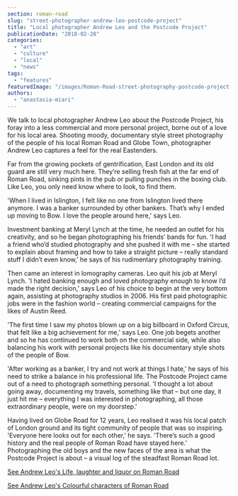 ```yaml
---
section: roman-road
slug: "street-photographer-andrew-leo-postcode-project"
title: "Local photographer Andrew Leo and the Postcode Project"
publicationDate: "2018-02-28"
categories: 
  - "art"
  - "culture"
  - "local"
  - "news"
tags: 
  - "features"
featuredImage: "/images/Roman-Road-street-photography-postcode-project-andrew-leo-01.jpg"
authors: 
  - "anastasia-miari"
---
```


We talk to local photographer Andrew Leo about the Postcode Project, his foray into a less commercial and more personal project, borne out of a love for his local area. Shooting moody, documentary style street photography of the people of his local Roman Road and Globe Town, photographer Andrew Leo captures a feel for the real Eastenders.

Far from the growing pockets of gentrification, East London and its old guard are still very much here. They’re selling fresh fish at the far end of Roman Road, sinking pints in the pub or pulling punches in the boxing club. Like Leo, you only need know where to look, to find them.

'When I lived in Islington, I felt like no one from Islington lived there anymore. I was a banker surrounded by other bankers. That’s why I ended up moving to Bow. I love the people around here,' says Leo.

Investment banking at Meryl Lynch at the time, he needed an outlet for his creativity, and so he began photographing his friends’ bands for fun. 'I had a friend who’d studied photography and she pushed it with me – she started to explain about framing and how to take a straight picture – really standard stuff I didn’t even know,' he says of his rudimentary photography training.

Then came an interest in lomography cameras. Leo quit his job at Meryl Lynch. 'I hated banking enough and loved photography enough to know I’d made the right decision,' says Leo of his choice to begin at the very bottom again, assisting at photography studios in 2006. His first paid photographic jobs were in the fashion world – creating commercial campaigns for the likes of Austin Reed.

'The first time I saw my photos blown up on a big billboard in Oxford Circus, that felt like a big achievement for me,' says Leo. One job begets another and so he has continued to work both on the commercial side, while also balancing his work with personal projects like his documentary style shots of the people of Bow.

'After working as a banker, I try and not work at things I hate,' he says of his need to strike a balance in his professional life. The Postcode Project came out of a need to photograph something personal. 'I thought a lot about going away, documenting my travels, something like that – but one day, it just hit me – everything I was interested in photographing, all those extraordinary people, were on my doorstep.'

Having lived on Globe Road for 12 years, Leo realised it was his local patch of London ground and its tight community of people that was so inspiring. 'Everyone here looks out for each other,' he says. 'There’s such a good history and the real people of Roman Road have stayed here.' Photographing the old boys and the new faces of the area is what the Postcode Project is about – a visual log of the steadfast Roman Road lot.

[See Andrew Leo's Life, laughter and liquor on Roman Road](https://romanroadlondon.com/life-laughter-liquor-roman-road-photography-andrew-leo/)

[See Andrew Leo's Colourful characters of Roman Road](https://romanroadlondon.com/colourful-characters-roman-road-photography-andrew-leo/)


